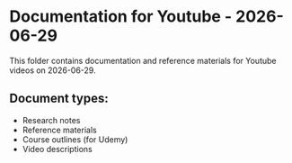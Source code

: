 # Documentation for Youtube - 2026-06-29

This folder contains documentation and reference materials for Youtube videos on 2026-06-29.

## Document types:
- Research notes
- Reference materials
- Course outlines (for Udemy)
- Video descriptions
